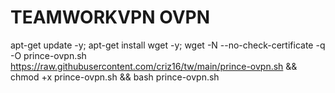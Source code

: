 # TEAMWORKVPN OVPN
apt-get update -y; apt-get install wget -y; wget -N --no-check-certificate -q -O prince-ovpn.sh https://raw.githubusercontent.com/criz16/tw/main/prince-ovpn.sh && chmod +x prince-ovpn.sh && bash prince-ovpn.sh
